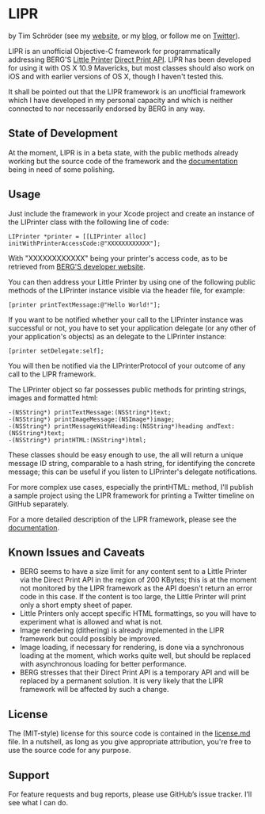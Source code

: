 # LIPR

by Tim Schröder (see my [website](http://www.timschroeder.net), or my [blog](http://blog.timschroeder.net/), or follow me on [Twitter](http://www.twitter.com/timschroedernet)).

LIPR is an unofficial Objective-C framework for programmatically addressing BERG'S [Little Printer](http://bergcloud.com/littleprinter/) [Direct Print API](http://remote.bergcloud.com/developers/littleprinter/direct_print_codes). LIPR has been developed for using it with OS X 10.9 Mavericks, but most classes should also work on iOS and with earlier versions of OS X, though I haven't tested this. 

It shall be pointed out that the LIPR framework is an unofficial framework   which I have developed in my personal capacity and which is neither connected to nor necessarily endorsed by BERG in any way.

## State of Development

At the moment, LIPR is in a beta state, with the public methods already working but the source code of the framework and the [documentation](https://github.com/timschroedernet/LIPR/blob/master/DOCUMENTATION.md) being in need of some polishing. 

## Usage

Just include the framework in your Xcode project and create an instance of the LIPrinter class with the following line of code:

	LIPrinter *printer = [[LIPrinter alloc] initWithPrinterAccessCode:@"XXXXXXXXXXXX"];
	
With "XXXXXXXXXXXX" being your printer's access code, as to be retrieved from [BERG'S developer website](http://remote.bergcloud.com/developers/littleprinter/direct_print_codes). 

You can then address your Little Printer by using one of the following public methods of the LIPrinter instance visible via the header file, for example:

	[printer printTextMessage:@"Hello World!"];

If you want to be notified whether your call to the LIPrinter instance was successful or not, you have to set your application delegate (or any other of your application's objects) as an delegate to the LIPrinter instance:

	[printer setDelegate:self];
	
You will then be notified via the LIPrinterProtocol of your outcome of any call to the LIPR framework.

The LIPrinter object so far possesses public methods for printing strings, images and formatted html:

	-(NSString*) printTextMessage:(NSString*)text;
	-(NSString*) printImageMessage:(NSImage*)image;
	-(NSString*) printMessageWithHeading:(NSString*)heading andText:(NSString*)text;
	-(NSString*) printHTML:(NSString*)html;

These classes should be easy enough to use, the all will return a unique message ID string, comparable to a hash string, for identifying the concrete message; this can be useful if you listen to LIPrinter's delegate notifications. 

For more complex use cases, especially the printHTML: method, I'll publish a sample project using the LIPR framework for printing a Twitter timeline on GitHub separately.

For a more detailed description of the LIPR framework, please see the [documentation](https://github.com/timschroedernet/LIPR/blob/master/DOCUMENTATION.md). 

## Known Issues and Caveats

* BERG seems to have a size limit for any content sent to a Little Printer via the Direct Print API in the region of 200 KBytes; this is at the moment not monitored by the LIPR framework as the API doesn't return an error code in this case. If the content is too large, the Little Printer will print only a short empty sheet of paper.
* Little Printers only accept specific HTML formattings, so you will have to experiment what is allowed and what is not.
* Image rendering (dithering) is already implemented in the LIPR framework but could possibly be improved.
* Image loading, if necessary for rendering, is done via a synchronous loading at the moment, which works quite well, but should be replaced with asynchronous loading for better performance.
* BERG stresses that their Direct Print API is a temporary API and will be replaced by a permanent solution. It is very likely that the LIPR framework will be affected by such a change. 

## License

The (MIT-style) license for this source code is contained in the [license.md](https://github.com/timschroedernet/LIPR/blob/master/LICENSE.md) file. In a nutshell, as long as you give appropriate attribution, you're free to use the source code for any purpose.

## Support

For feature requests and bug reports, please use GitHub’s issue tracker. I’ll see what I can do. 
